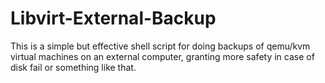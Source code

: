 # Libvirt-External-Backup
This is a simple but effective shell script for doing backups of qemu/kvm virtual machines on an external computer, granting more safety in case of disk fail or something like that.
